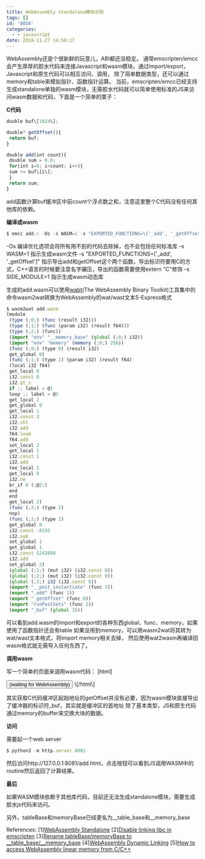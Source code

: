```yaml
---
title: WebAssembly standalone模块示例
tags: []
id: '8054'
categories:
  - - javascript
date: 2018-11-27 14:50:17
---
```



<!-- more -->
WebAssembly还是个很新鲜的玩意儿，ABI都还没稳定。
通常emscripten/emcc会产生厚厚的胶水代码来连接Javascript和wasm模块，通过import/export，Javascript和原生代码可以相互访问、调用，
除了简单数据类型，还可以通过memory和table来模拟指针、函数指针运算。
当前，emscripten/emcc已经支持生成standalone单独的wasm模块，无需胶水代码就可以简单使用标准的JS来访问wasm数据和代码，下面是一个简单的栗子：

**C代码**

```js
double buf\[1024\];

double* getOffset(){
 return buf;
}

double add(int count){
 double sum = 0.0;
 for(int i=0; i<count; i++){
 sum += buf\[i\];
 }
 return sum;
}
```

add函数计算buf缓冲区中前count个浮点数之和，注意这里整个C代码没有任何其他库的依赖。

**编译成wasm**

```js
$ emcc add.c -Os -s WASM=1 -s "EXPORTED_FUNCTIONS=\['_add', '_getOffset'\]" -s SIDE_MODULE=1 -o add.wasm
```

-Os 编译优化选项会将所有用不到的代码去除掉，也不会包括任何标准库
-s WASM=1 指示生成wasm文件
-s "EXPORTED_FUNCTIONS=\['_add', '_getOffset'\]" 指示导出add和getOffset这个两个函数，导出标识符要用C的方式，C++语言的时候要注意名字碾压，导出的函数需要使用extern "C"修饰
-s SIDE_MODULE=1 指示生成wasm动态库

生成的add.wasm可以使用[wabt](https://github.com/WebAssembly/wabt)(The WebAssembly Binary Toolkit)工具集中的命令wasm2wat转换为WebAssembly的wat/wast文本S-Express格式

```js
$ wasm2wat add.wasm
(module
 (type (;0;) (func (result i32)))
 (type (;1;) (func (param i32) (result f64)))
 (type (;2;) (func))
 (import "env" "__memory_base" (global (;0;) i32))
 (import "env" "memory" (memory (;0;) 256))
 (func (;0;) (type 0) (result i32)
 get_global 0)
 (func (;1;) (type 1) (param i32) (result f64)
 (local i32 f64)
 get_local 0
 i32.const 0
 i32.gt_s
 if ;; label = @1
 loop ;; label = @2
 get_local 2
 get_global 0
 get_local 1
 i32.const 3
 i32.shl
 i32.add
 f64.load
 f64.add
 set_local 2
 get_local 1
 i32.const 1
 i32.add
 tee_local 1
 get_local 0
 i32.ne
 br_if 0 (;@2;)
 end
 end
 get_local 2)
 (func (;2;) (type 2)
 nop)
 (func (;3;) (type 2)
 get_global 0
 i32.const -8192
 i32.sub
 set_global 1
 get_global 1
 i32.const 5242880
 i32.add
 set_global 2)
 (global (;1;) (mut i32) (i32.const 0))
 (global (;2;) (mut i32) (i32.const 0))
 (global (;3;) i32 (i32.const 0))
 (export "__post_instantiate" (func 3))
 (export "_add" (func 1))
 (export "_getOffset" (func 0))
 (export "runPostSets" (func 2))
 (export "_buf" (global 3)))
```

可以看到add.wasm的import和export的各种东西global、func、memory，如果使用了函数指针还会有table
如果没用到memory，可以用wasm2wat将其转为wat/wast文本格式，将import memory相关去掉，
然后使用wat2wasm再编译回wasm格式就无需导入任何东西了。

**调用wasm**

写一个简单的页面来调用wasm代码：
\[html\]
<!doctype html>
<html lang="en-us">
 <head>
 <meta charset="utf-8">
 <script>
 // Check for wasm support.
 if (!('WebAssembly' in window)) {
 alert('you need a browser with wasm support enabled :(');
 }
 // Loads a WebAssembly dynamic library, returns a promise.
 // imports is an optional imports object
 var importObj = {
 'env': {'__memory_base': 0, 
 'memory': new WebAssembly.Memory({initial: 256})
 // if used function pointer
 '__table_base': 0,
 'table': new WebAssembly.Table({ initial: 0, element: 'anyfunc' })
 }
 }
 WebAssembly.instantiateStreaming(fetch('add.wasm'), importObj)
 .then(obj => {
 var button = document.getElementById('run');
 button.value = 'Call a method in the WebAssembly module';
 var exports= obj.instance.exports;
 button.addEventListener('click', function() {
 var offset = exports._getOffset();
 var mem = new Float64Array(importObj.env.memory.buffer, offset , 2);
 //var mem = new Float64Array(importObj.env.memory.buffer, exports._buf , 2);
 mem\[0\] = 1.2;
 mem\[1\] = 2.4;
 alert('1.2 + 2.4 is ' + exports._add(2));
 }, false);
 });
 </script>
 </head>
 <body>
 <input type="button" id="run" value="(waiting for WebAssembly)"/>
 </body>
</html>
\[/html\]

其实获取C代码缓冲区起始地址的getOffset并没有必要，因为wasm模块直接导出了缓冲器的标识符_buf，其实就是缓冲区的首地址
除了基本类型，JS和原生代码通过memory的buffer来交换大块的数据。

**访问**

需要起一个web server
```js
$ python3 -m http.server 8081
```

然后访问http://127.0.0.1:8081/add.html，点击按钮可以看到JS调用WASM中的routine然后返回了计算结果。

**最后**

如果WASM模块依赖于其他库代码，目前还无法生成standalone模块，需要生成胶水js代码来访问。

另外，tableBase和memoryBase已经更名为__table_base和__memory_base

References:
\[1\][WebAssembly Standalone](https://github.com/kripken/emscripten/wiki/WebAssembly-Standalone)
\[2\][Disable linking libc in emscripten](https://stackoverflow.com/questions/41653792/disable-linking-libc-in-emscripten/41871785)
\[3\][Rename tableBase/memoryBase to __table_base/__memory_base](https://github.com/kripken/emscripten/pull/7467/commits/74ec83aec8227c55c1431411ceed15e3585ddff5)
\[4\][WebAssembly Dynamic Linking](https://github.com/WebAssembly/tool-conventions/blob/master/DynamicLinking.md)
\[5\][How to access WebAssembly linear memory from C/C++](https://stackoverflow.com/questions/46748572/how-to-access-webassembly-linear-memory-from-c-c)